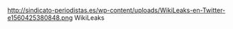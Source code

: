http://sindicato-periodistas.es/wp-content/uploads/WikiLeaks-en-Twitter-e1560425380848.png
WikiLeaks
